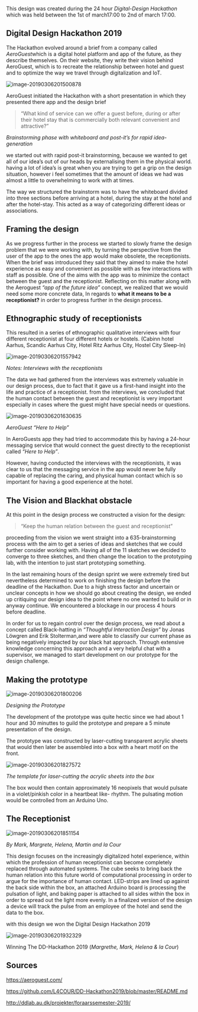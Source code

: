 This design was created during the 24 hour *Digital-Design Hackathon* which was held between the 1st of march17:00 to 2nd of march 17:00.

## Digital Design Hackathon 2019

The Hackathon evolved around a brief from a company called *AeroGuest*which is a digital hotel platform and app of the future, as they describe themselves. On their website, they write their vision behind AeroGuest, which is to recreate the relationship between hotel and guest and to optimize the way we travel through digitalization and IoT.

![image-20190306201500878](/https://github.com/L4COUR/DD-Hackathon2019/blob/master/Media/20190301_190810.jpg)

AeroGuest initiated the Hackathon with a short presentation in which they presented there app and the design brief

> “What kind of service can we offer a guest before, during or after their hotel stay that is commercially both relevant convenient and attractive?”
>

*Brainstorming phase with whiteboard and post-it’s for rapid idea-generation*

we started out with rapid post-it brainstorming, because we wanted to get all of our idea’s out of our heads by externalising them in the physical world. having a lot of idea’s is great when you are trying to get a grip on the design situation, however i feel sometimes that the amount of ideas we had was almost a little to overwhelming to work with at times.

The way we structured the brainstorm was to have the whiteboard divided into three sections before arriving at a hotel, during the stay at the hotel and after the hotel-stay. This acted as a way of categorizing different ideas or associations.

## Framing the design

As we progress further in the process we started to slowly frame the design problem that we were working with, by turning the perspective from the user of the app to the ones the app would make obsolete, the receptionists. When the brief was introduced they said that they aimed to make the hotel experience as easy and convenient as possible with as few interactions with staff as possible. One of the aims with the app was to minimize the contact between the guest and the receptionist. Reflecting on this matter along with the Aeroguest *“app of the future idea”* concept, we realized that we would need some more concrete data, In regards to **what it means to be a receptionist?** in order to progress further in the design process.

## Ethnographic study of receptionists

This resulted in a series of ethnographic qualitative interviews with four different receptionist at four different hotels or hostels. (Cabinn hotel Aarhus, Scandic Aarhus City, Hotel Ritz Aarhus City, Hostel City Sleep-In)

![image-20190306201557942](https://github.com/L4COUR/DD-Hackathon2019/blob/master/Media/20190302_005105.jpg)

*Notes: Interviews with the receptionists*

The data we had gathered from the interviews was extremely valuable in our design process, due to fact that it gave us a first-hand insight into the life and practice of a receptionist. from the interviews, we concluded that the human contact between the guest and receptionist is very important especially in cases where the guest might have special needs or questions.

![image-20190306201630635](https://github.com/L4COUR/DD-Hackathon2019/blob/master/Media/Screenshot_20190306-153401_Google-Play-Store.jpg)

*AeroGuest “Here to Help”*

In AeroGuests app they had tried to accommodate this by having a 24-hour messaging service that would connect the guest directly to the receptionist called *“Here to Help”*.

However, having conducted the interviews with the receptionists, it was clear to us that the messaging service in the app would never be fully capable of replacing the caring, and physical human contact which is so important for having a good experience at the hotel.

## The Vision and Blackhat obstacle

At this point in the design process we constructed a vision for the design:

> “Keep the human relation between the guest and receptionist”

proceeding from the vision we went straight into a 635-brainstorming process with the aim to get a series of ideas and sketches that we could further consider working with. Having all of the 11 sketches we decided to converge to three sketches, and then change the location to the prototyping lab, with the intention to just start prototyping something.

In the last remaining hours of the design sprint we were extremely tired but nevertheless determined to work on finishing the design before the deadline of the Hackathon. Due to a high stress factor and uncertain or unclear concepts in how we should go about creating the design, we ended up critiquing our design idea to the point where no one wanted to build or in anyway continue. We encountered a blockage in our process 4 hours before deadline.

In order for us to regain control over the design process, we read about a concept called Black-hatting in *“Thoughtful Interaction Design”* by Jonas Löwgren and Erik Stolterman,and were able to classify our current phase as being negatively impacted by our black hat approach. Through extensive knowledge concerning this approach and a very helpful chat with a supervisor, we managed to start development on our prototype for the design challenge.

## Making the prototype

![image-20190306201800206](https://github.com/L4COUR/DD-Hackathon2019/blob/master/Media/TheReceptionistprocess.jpeg)

*Designing the Prototype*

The development of the prototype was quite hectic since we had about 1 hour and 30 minuttes to guild the prototype and prepare a 5 minute presentation of the design.

The prototype was constructed by laser-cutting transparent acrylic sheets that would then later be assembled into a box with a heart motif on the front.

![image-20190306201827572](https://github.com/L4COUR/DD-Hackathon2019/blob/master/Media/companion%20box.png)

*The template for laser-cutting the acrylic sheets into the box*

The box would then contain approximately 16 neopixels that would pulsate in a violet/pinkish color in a heartbeat like- rhythm. The pulsating motion would be controlled from an Arduino Uno.

## The Receptionist

![image-20190306201851154](https://github.com/L4COUR/DD-Hackathon2019/blob/master/Media/TheReceptionist.png)

*By Mark, Margrete, Helena, Martin and la Cour*

This design focuses on the increasingly digitalized hotel experience, within which the profession of human receptionist can become completely replaced through automated systems. The cube seeks to bring back the human relation into this future world of computational processing in order to argue for the importance of human contact. LED-strips are lined up against the back side within the box, an attached Arduino board is processing the pulsation of light, and baking paper is attached to all sides within the box in order to spread out the light more evenly. In a finalized version of the design a device will track the pulse from an employee of the hotel and send the data to the box.

with this design we won the Digital Design Hackathon 2019

![image-20190306201932329](https://github.com/L4COUR/DD-Hackathon2019/blob/master/Media/WinningtheDDhackathon2019.jpg)

Winning The DD-Hackathon 2019 
(*Margrethe, Mark, Helena & la Cour*)

## Sources

<https://aeroguest.com/>

<https://github.com/L4COUR/DD-Hackathon2019/blob/master/README.md>

<http://ddlab.au.dk/projekter/foraarssemester-2019/>



